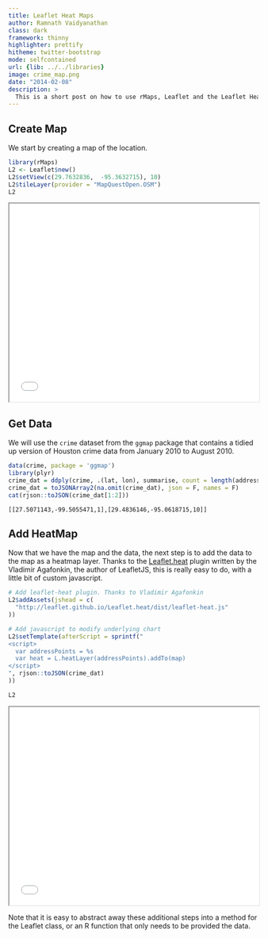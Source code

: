 ```yaml
---
title: Leaflet Heat Maps
author: Ramnath Vaidyanathan
class: dark
framework: thinny
highlighter: prettify
hitheme: twitter-bootstrap
mode: selfcontained
url: {lib: ../../libraries}
image: crime_map.png
date: "2014-02-08"
description: >
  This is a short post on how to use rMaps, Leaflet and the Leaflet Heatmap plugin to visualize spatial distribution of crime.
---
```





## Create Map

We start by creating a map of the location.


```r
library(rMaps)
L2 <- Leaflet$new()
L2$setView(c(29.7632836,  -95.3632715), 10)
L2$tileLayer(provider = "MapQuestOpen.OSM")
L2
```

<iframe src='
fig/leaflet_map.html
' scrolling='no' seamless
class='rChart leaflet '
id=iframe-
chart9a9f26605a4
></iframe>
<style>iframe.rChart{ width: 100%; height: 400px;}</style>



## Get Data

We will use the `crime` dataset from the `ggmap` package that contains a tidied up version of Houston crime data from January 2010 to August 2010. 


```r
data(crime, package = 'ggmap')
library(plyr)
crime_dat = ddply(crime, .(lat, lon), summarise, count = length(address))
crime_dat = toJSONArray2(na.omit(crime_dat), json = F, names = F)
cat(rjson::toJSON(crime_dat[1:2]))
```

```
[[27.5071143,-99.5055471,1],[29.4836146,-95.0618715,10]]
```


## Add HeatMap

Now that we have the map and the data, the next step is to add the data to the map as a heatmap layer. Thanks to the [Leaflet.heat](https://github.com/Leaflet/Leaflet.heat) plugin written by the Vladimir Agafonkin, the author of LeafletJS, this is really easy to do, with a little bit of custom javascript.


```r
# Add leaflet-heat plugin. Thanks to Vladimir Agafonkin
L2$addAssets(jshead = c(
  "http://leaflet.github.io/Leaflet.heat/dist/leaflet-heat.js"
))

# Add javascript to modify underlying chart
L2$setTemplate(afterScript = sprintf("
<script>
  var addressPoints = %s
  var heat = L.heatLayer(addressPoints).addTo(map)           
</script>
", rjson::toJSON(crime_dat)
))

L2
```

<iframe src='
fig/leaflet_heatmap.html
' scrolling='no' seamless
class='rChart leaflet '
id=iframe-
chart9a9f26605a4
></iframe>
<style>iframe.rChart{ width: 100%; height: 400px;}</style>


Note that it is easy to abstract away these additional steps into a method for the Leaflet class, or an R function that only needs to be provided the data.


<style>
  table.nofluid {width: auto; margin: 0 auto;}
  pre {margin-left: 0px;}
</style>




